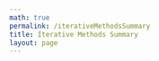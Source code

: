 ```yaml
---
math: true
permalink: /iterativeMethodsSummary
title: Iterative Methods Summary
layout: page
---
```

